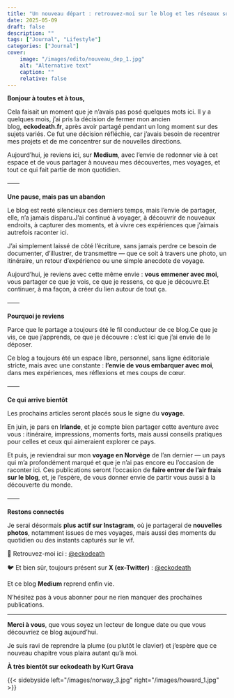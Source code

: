 ```yaml
---
title: "Un nouveau départ : retrouvez-moi sur le blog et les réseaux sociaux !"
date: 2025-05-09
draft: false
description: ""
tags: ["Journal", "Lifestyle"]
categories: ["Journal"]
cover:
    image: "/images/edito/nouveau_dep_1.jpg"
    alt: "Alternative text"
    caption: ""
    relative: false
---
```


**Bonjour à toutes et à tous,**

Cela faisait un moment que je n’avais pas posé quelques mots ici. Il y a quelques mois, j’ai pris la décision de fermer mon ancien blog, **eckodeath.fr**, après avoir partagé pendant un long moment sur des sujets variés. Ce fut une décision réfléchie, car j’avais besoin de recentrer mes projets et de me concentrer sur de nouvelles directions.

Aujourd’hui, je reviens ici, sur **Medium**, avec l’envie de redonner vie à cet espace et de vous partager à nouveau mes découvertes, mes voyages, et tout ce qui fait partie de mon quotidien.

——

**Une pause, mais pas un abandon**

Le blog est resté silencieux ces derniers temps, mais l’envie de partager, elle, n’a jamais disparu.J’ai continué à voyager, à découvrir de nouveaux endroits, à capturer des moments, et à vivre ces expériences que j’aimais autrefois raconter ici.

J’ai simplement laissé de côté l’écriture, sans jamais perdre ce besoin de documenter, d’illustrer, de transmettre — que ce soit à travers une photo, un itinéraire, un retour d’expérience ou une simple anecdote de voyage.

Aujourd’hui, je reviens avec cette même envie : **vous emmener avec moi**, vous partager ce que je vois, ce que je ressens, ce que je découvre.Et continuer, à ma façon, à créer du lien autour de tout ça.

——

**Pourquoi je reviens**

Parce que le partage a toujours été le fil conducteur de ce blog.Ce que je vis, ce que j’apprends, ce que je découvre : c’est ici que j’ai envie de le déposer.

Ce blog a toujours été un espace libre, personnel, sans ligne éditoriale stricte, mais avec une constante : **l’envie de vous embarquer avec moi**, dans mes expériences, mes réflexions et mes coups de cœur.

——

**Ce qui arrive bientôt**

Les prochains articles seront placés sous le signe du **voyage**.

En juin, je pars en **Irlande**, et je compte bien partager cette aventure avec vous : itinéraire, impressions, moments forts, mais aussi conseils pratiques pour celles et ceux qui aimeraient explorer ce pays.

Et puis, je reviendrai sur mon **voyage en Norvège** de l’an dernier — un pays qui m’a profondément marqué et que je n’ai pas encore eu l’occasion de raconter ici.
Ces publications seront l’occasion de **faire entrer de l’air frais sur le blog**, et, je l’espère, de vous donner envie de partir vous aussi à la découverte du monde.

——

**Restons connectés**

Je serai désormais **plus actif sur Instagram**, où je partagerai de **nouvelles photos**, notamment issues de mes voyages, mais aussi des moments du quotidien ou des instants capturés sur le vif.

📸 Retrouvez-moi ici : [@eckodeath](https://www.instagram.com/eckodeath/)

🐦 Et bien sûr, toujours présent sur **X (ex-Twitter)** : [@eckodeath](https://x.com/eckodeath)

Et ce blog **Medium** reprend enfin vie.

N’hésitez pas à vous abonner pour ne rien manquer des prochaines publications.

------

**Merci à vous**, que vous soyez un lecteur de longue date ou que vous découvriez ce blog aujourd’hui.

Je suis ravi de reprendre la plume (ou plutôt le clavier) et j’espère que ce nouveau chapitre vous plaira autant qu’à moi.

**À très bientôt sur eckodeath by Kurt Grava**



{{< sidebyside left="/images/norway_3.jpg" right="/images/howard_1.jpg" >}}






